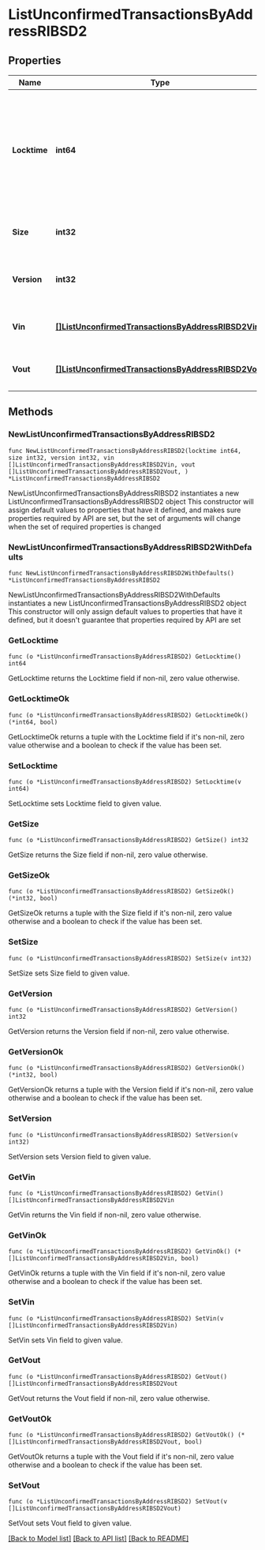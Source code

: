 # ListUnconfirmedTransactionsByAddressRIBSD2

## Properties

Name | Type | Description | Notes
------------ | ------------- | ------------- | -------------
**Locktime** | **int64** | Represents the locktime on the transaction on the specific blockchain, i.e. the blockheight at which the transaction is valid. | 
**Size** | **int32** | Represents the total size of this transaction. | 
**Version** | **int32** | Represents the transaction&#39;s version number. | 
**Vin** | [**[]ListUnconfirmedTransactionsByAddressRIBSD2Vin**](ListUnconfirmedTransactionsByAddressRIBSD2Vin.md) | Represents the transaction inputs. | 
**Vout** | [**[]ListUnconfirmedTransactionsByAddressRIBSD2Vout**](ListUnconfirmedTransactionsByAddressRIBSD2Vout.md) | Represents the transaction outputs. | 

## Methods

### NewListUnconfirmedTransactionsByAddressRIBSD2

`func NewListUnconfirmedTransactionsByAddressRIBSD2(locktime int64, size int32, version int32, vin []ListUnconfirmedTransactionsByAddressRIBSD2Vin, vout []ListUnconfirmedTransactionsByAddressRIBSD2Vout, ) *ListUnconfirmedTransactionsByAddressRIBSD2`

NewListUnconfirmedTransactionsByAddressRIBSD2 instantiates a new ListUnconfirmedTransactionsByAddressRIBSD2 object
This constructor will assign default values to properties that have it defined,
and makes sure properties required by API are set, but the set of arguments
will change when the set of required properties is changed

### NewListUnconfirmedTransactionsByAddressRIBSD2WithDefaults

`func NewListUnconfirmedTransactionsByAddressRIBSD2WithDefaults() *ListUnconfirmedTransactionsByAddressRIBSD2`

NewListUnconfirmedTransactionsByAddressRIBSD2WithDefaults instantiates a new ListUnconfirmedTransactionsByAddressRIBSD2 object
This constructor will only assign default values to properties that have it defined,
but it doesn't guarantee that properties required by API are set

### GetLocktime

`func (o *ListUnconfirmedTransactionsByAddressRIBSD2) GetLocktime() int64`

GetLocktime returns the Locktime field if non-nil, zero value otherwise.

### GetLocktimeOk

`func (o *ListUnconfirmedTransactionsByAddressRIBSD2) GetLocktimeOk() (*int64, bool)`

GetLocktimeOk returns a tuple with the Locktime field if it's non-nil, zero value otherwise
and a boolean to check if the value has been set.

### SetLocktime

`func (o *ListUnconfirmedTransactionsByAddressRIBSD2) SetLocktime(v int64)`

SetLocktime sets Locktime field to given value.


### GetSize

`func (o *ListUnconfirmedTransactionsByAddressRIBSD2) GetSize() int32`

GetSize returns the Size field if non-nil, zero value otherwise.

### GetSizeOk

`func (o *ListUnconfirmedTransactionsByAddressRIBSD2) GetSizeOk() (*int32, bool)`

GetSizeOk returns a tuple with the Size field if it's non-nil, zero value otherwise
and a boolean to check if the value has been set.

### SetSize

`func (o *ListUnconfirmedTransactionsByAddressRIBSD2) SetSize(v int32)`

SetSize sets Size field to given value.


### GetVersion

`func (o *ListUnconfirmedTransactionsByAddressRIBSD2) GetVersion() int32`

GetVersion returns the Version field if non-nil, zero value otherwise.

### GetVersionOk

`func (o *ListUnconfirmedTransactionsByAddressRIBSD2) GetVersionOk() (*int32, bool)`

GetVersionOk returns a tuple with the Version field if it's non-nil, zero value otherwise
and a boolean to check if the value has been set.

### SetVersion

`func (o *ListUnconfirmedTransactionsByAddressRIBSD2) SetVersion(v int32)`

SetVersion sets Version field to given value.


### GetVin

`func (o *ListUnconfirmedTransactionsByAddressRIBSD2) GetVin() []ListUnconfirmedTransactionsByAddressRIBSD2Vin`

GetVin returns the Vin field if non-nil, zero value otherwise.

### GetVinOk

`func (o *ListUnconfirmedTransactionsByAddressRIBSD2) GetVinOk() (*[]ListUnconfirmedTransactionsByAddressRIBSD2Vin, bool)`

GetVinOk returns a tuple with the Vin field if it's non-nil, zero value otherwise
and a boolean to check if the value has been set.

### SetVin

`func (o *ListUnconfirmedTransactionsByAddressRIBSD2) SetVin(v []ListUnconfirmedTransactionsByAddressRIBSD2Vin)`

SetVin sets Vin field to given value.


### GetVout

`func (o *ListUnconfirmedTransactionsByAddressRIBSD2) GetVout() []ListUnconfirmedTransactionsByAddressRIBSD2Vout`

GetVout returns the Vout field if non-nil, zero value otherwise.

### GetVoutOk

`func (o *ListUnconfirmedTransactionsByAddressRIBSD2) GetVoutOk() (*[]ListUnconfirmedTransactionsByAddressRIBSD2Vout, bool)`

GetVoutOk returns a tuple with the Vout field if it's non-nil, zero value otherwise
and a boolean to check if the value has been set.

### SetVout

`func (o *ListUnconfirmedTransactionsByAddressRIBSD2) SetVout(v []ListUnconfirmedTransactionsByAddressRIBSD2Vout)`

SetVout sets Vout field to given value.



[[Back to Model list]](../README.md#documentation-for-models) [[Back to API list]](../README.md#documentation-for-api-endpoints) [[Back to README]](../README.md)


